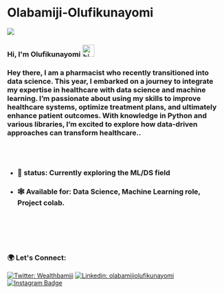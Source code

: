 # Olabamiji-Olufikunayomi
<p>
<img src ="https://komarev.com/ghpvc/?username=OlabamijiOlufukinayomi&label=Visitors&color=blue&style=plastic"/>
</p>

### Hi, I'm Olufikunayomi <img src="https://emoji.slack-edge.com/T02HBS55FCG/cool-doge/aa3c8fd9037a0604.gif" width="28" alt="hi">
<div>
 <h3>Hey there, I am a pharmacist who recently transitioned into data science. This year, I embarked on a journey to integrate my expertise in healthcare with data science and machine learning. I’m passionate about using my skills to improve healthcare systems, optimize treatment plans, and ultimately enhance patient outcomes. With knowledge in Python and various libraries, I’m excited to explore how data-driven approaches can transform healthcare..</h3>
</div>
<br>
<br>

- ### 🌱 status: Currently exploring the ML/DS field
- ### 🕸 Available for: Data Science, Machine Learning role, Project colab.
<br>
<br>


<br>
<br>

### 🌍 Let's Connect: 

[![Twitter: Wealthbamiji](https://img.shields.io/twitter/follow/wealthbamiji?style=social)](https://twitter.com/wealthbamiji)
[![Linkedin: olabamijiolufikunayomi](https://img.shields.io/badge/-olabamijiolufikunayomi-blue?style=flat-square&logo=Linkedin&logoColor=white&link=https://www.linkedin.com/in/olabamiji-olufikunayomi-182694194)](https://www.linkedin.com/in/olabamiji-olufikunayomi-182694194)
[![Instagram Badge](https://img.shields.io/badge/-@Olufikunayomi_-e84393?style=flat&labelColor=e84393&logo=instagram&logoColor=white)](https://instagram.com/Olufikunayomi_)


<br><br>

  
